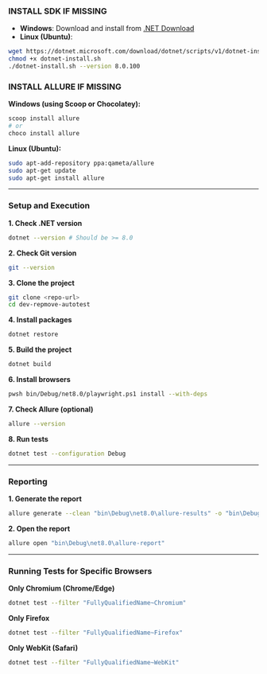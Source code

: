 
### **INSTALL SDK IF MISSING**

  - **Windows**: Download and install from [.NET Download](https://dotnet.microsoft.com/en-us/download/dotnet/8.0)
  - **Linux (Ubuntu)**:

<!-- end list -->

```bash
wget https://dotnet.microsoft.com/download/dotnet/scripts/v1/dotnet-install.sh -O dotnet-install.sh
chmod +x dotnet-install.sh
./dotnet-install.sh --version 8.0.100
```

### **INSTALL ALLURE IF MISSING**

**Windows (using Scoop or Chocolatey):**

```bash
scoop install allure
# or
choco install allure
```

**Linux (Ubuntu):**

```bash
sudo apt-add-repository ppa:qameta/allure
sudo apt-get update
sudo apt-get install allure
```

-----

### **Setup and Execution**

**1. Check .NET version**

```bash
dotnet --version # Should be >= 8.0
```

**2. Check Git version**

```bash
git --version
```

**3. Clone the project**

```bash
git clone <repo-url>
cd dev-repmove-autotest
```

**4. Install packages**

```bash
dotnet restore
```

**5. Build the project**

```bash
dotnet build
```

**6. Install browsers**

```bash
pwsh bin/Debug/net8.0/playwright.ps1 install --with-deps
```

**7. Check Allure (optional)**

```bash
allure --version
```

**8. Run tests**

```bash
dotnet test --configuration Debug
```

-----

### **Reporting**

**1. Generate the report**

```bash
allure generate --clean "bin\Debug\net8.0\allure-results" -o "bin\Debug\net8.0\allure-report"
```

**2. Open the report**

```bash
allure open "bin\Debug\net8.0\allure-report"
```

-----

### **Running Tests for Specific Browsers**

**Only Chromium (Chrome/Edge)**

```bash
dotnet test --filter "FullyQualifiedName~Chromium"
```

**Only Firefox**

```bash
dotnet test --filter "FullyQualifiedName~Firefox"
```

**Only WebKit (Safari)**

```bash
dotnet test --filter "FullyQualifiedName~WebKit"
```